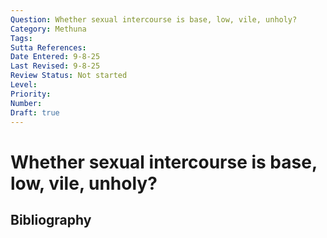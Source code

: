 ```yaml
---
Question: Whether sexual intercourse is base, low, vile, unholy?
Category: Methuna
Tags: 
Sutta References: 
Date Entered: 9-8-25
Last Revised: 9-8-25
Review Status: Not started
Level: 
Priority: 
Number: 
Draft: true
---
```


# Whether sexual intercourse is base, low, vile, unholy?

## Bibliography

<!-- 

Notes:



-->